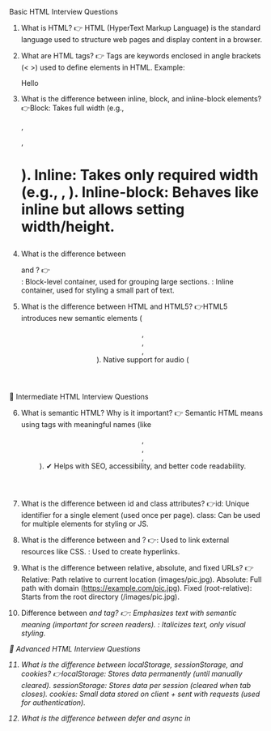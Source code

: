 Basic HTML Interview Questions
1. What is HTML?
👉 HTML (HyperText Markup Language) is the standard language used to structure web pages and display content in a browser.


2. What are HTML tags?
👉 Tags are keywords enclosed in angle brackets (< >) used to define elements in HTML.
Example: <p>Hello</p>


3. What is the difference between inline, block, and inline-block elements?
👉Block: Takes full width (e.g., <div>, <p>, <h1>).
Inline: Takes only required width (e.g., <span>, <a>).
Inline-block: Behaves like inline but allows setting width/height.


4. What is the difference between <div> and <span>?
👉<div>: Block-level container, used for grouping large sections.
<span>: Inline container, used for styling a small part of text.


5. What is the difference between HTML and HTML5?
👉HTML5 introduces new semantic elements (<header>, <footer>, <article>, <section>).
Native support for audio (<audio>) and video (<video>).
Local storage & session storage.
Canvas & SVG for graphics.


🔹 Intermediate HTML Interview Questions

6. What is semantic HTML? Why is it important?
👉 Semantic HTML means using tags with meaningful names (like <header>, <footer>, <article>, <nav>).
✔ Helps with SEO, accessibility, and better code readability.


7. What is the difference between id and class attributes?
👉id: Unique identifier for a single element (used once per page).
class: Can be used for multiple elements for styling or JS.


8. What is the difference between <link> and <a>?
👉<link>: Used to link external resources like CSS.
<a>: Used to create hyperlinks.


9. What is the difference between relative, absolute, and fixed URLs?
👉Relative: Path relative to current location (images/pic.jpg).
Absolute: Full path with domain (https://example.com/pic.jpg).
Fixed (root-relative): Starts from the root directory (/images/pic.jpg).


10. Difference between <em> and <i> tag?
👉<em>: Emphasizes text with semantic meaning (important for screen readers).
<i>: Italicizes text, only visual styling.

🔹 Advanced HTML Interview Questions

11. What is the difference between localStorage, sessionStorage, and cookies?
👉localStorage: Stores data permanently (until manually cleared).
sessionStorage: Stores data per session (cleared when tab closes).
cookies: Small data stored on client + sent with requests (used for authentication).

12. What is the difference between defer and async in <script>?

👉async: Script loads asynchronously and executes immediately (may interrupt HTML parsing).
defer: Script loads asynchronously but executes only after HTML parsing is done.


13. What is the difference between inline CSS, internal CSS, and external CSS?
👉Inline: Style applied directly inside element (<p style="color:red">).
Internal: Inside <style> tag in HTML file.
External: In separate .css file linked with <link>.

14. What are meta tags in HTML?
👉 Meta tags provide metadata about the page (not displayed). Example:
<meta charset="UTF-8">
<meta name="viewport" content="width=device-width, initial-scale=1.0">
<meta name="description" content="HTML interview prep">


15. Difference between <canvas> and <svg>?
👉<canvas>: Pixel-based, good for dynamic graphics (like games).